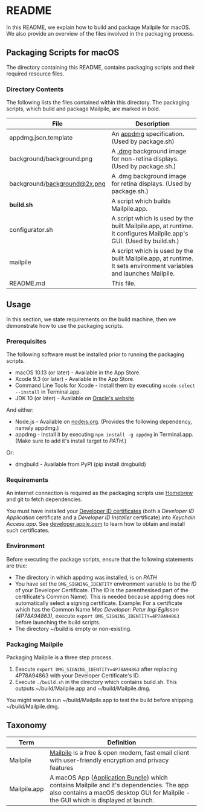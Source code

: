 # README

In this README, we explain how to build and package Mailpile for macOS.
We also provide an overview of the files involved in the packaging process. 

## Packaging Scripts for macOS
The directory containing this README, contains packaging scripts and their required resource files.

### Directory Contents
The following lists the files contained within this directory. The packaging scripts, which build and package Mailpile, are marked in bold.

| File | Description |
| ---- | ----------- |
| appdmg.json.template			| An [appdmg](https://www.npmjs.com/package/appdmg) specification. (Used by package.sh) |
| background/background.png 	| A [.dmg](https://en.wikipedia.org/wiki/Apple_Disk_Image) background image for non-retina displays. (Used by package.sh.)|
| background/background@2x.png| A .dmg background image for retina displays. (Used by package.sh.)|
| **build.sh** 						| A script which builds Mailpile.app. |
| configurator.sh 				| A script which is used by the built Mailpile.app, at runtime. It configures Mailpile.app's GUI. (Used by build.sh.)|
| mailpile 						| A script which is used by the built Mailpile.app, at runtime. It sets environment variables and launches Mailpile. |
| README.md 						| This file. |

## Usage
In this section, we state requirements on the build machine, then we demonstrate how to use the packaging scripts.

### Prerequisites
The following software must be installed prior to running the packaging scripts.

- macOS 10.13 (or later) - Available in the App Store.
- Xcode 9.3 (or later) - Available in the App Store.
- Command Line Tools for Xcode - Install them by executing `xcode-select --install` in Terminal.app.
- JDK 10 (or later) - Available on [Oracle's website](http://www.oracle.com/technetwork/java/javase/downloads/index.html).

And either:

- Node.js - Available on [nodejs.org](https://nodejs.org/en/). (Provides the following dependency, namely appdmg.)
- appdmg - Install it by executing `npm install -g appdmg` in Terminal.app. (Make sure to add it's install target to *PATH*.)

Or:

- dmgbuild - Available from PyPI (pip install dmgbuild)

### Requirements
An internet connection is required as the packaging scripts use [Homebrew](https://brew.sh) and git to fetch dependencies.

You must have installed your [Developer ID certificates](https://help.apple.com/xcode/mac/current/#/dev520c0324f) (both a *Developer ID Application* certificate and a *Developer ID Installer* certificate) into *Keychain Access.app*. See [developer.apple.com](https://developer.apple.com/support/certificates/) to learn how to obtain and install such certificates.

### Environment
Before executing the package scripts, ensure that the following statements are true:

- The directory in which appdmg was installed, is on *PATH*
- You have set the `DMG_SIGNING_IDENTITY` environment variable to be the *ID* of your Developer Certificate. (The ID is the parenthesised part of the certificate's Common Name). This is needed because appdmg does not automatically select a signing certificate. Example: For a certificate which has the Common Name *Mac Developer: Petur Ingi Egilsson (4P78A94863)*, execute `export DMG_SIGNING_IDENTITY=4P78A94863` before launching the build scripts.
- The directory ~/build is empty or non-existing.


### Packaging Mailpile
Packaging Mailpile is a three step process.

1. Execute `export DMG_SIGNING_IDENTITY=4P78A94863` after replacing 4P78A94863 with your Developer Certificate's ID.
2. Execute `./build.sh` in the directory which contains build.sh. This outputs ~/build/Mailpile.app and ~/build/Mailpile.dmg.

You might want to run ~/build/Mailpile.app to test the build before shipping ~/build/Mailpile.dmg.


## Taxonomy
| Term | Definition |
| ---- | ---------- |
| Mailpile | [Mailpile](https://github.com/mailpile/Mailpile) is a free & open modern, fast email client with user-friendly encryption and privacy features |
| Mailpile.app | A macOS App ([Application Bundle](https://developer.apple.com/library/content/documentation/CoreFoundation/Conceptual/CFBundles/BundleTypes/BundleTypes.html)) which contains Mailpile and it's dependencies. The app also contains a macOS desktop GUI for Mailpile - the GUI which is displayed at launch.
